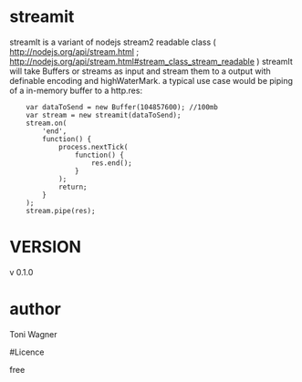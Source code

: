 # streamit

streamIt is a variant of nodejs stream2 readable class ( http://nodejs.org/api/stream.html ; http://nodejs.org/api/stream.html#stream_class_stream_readable )
streamIt will take Buffers or streams as input and stream them to a output with definable encoding and highWaterMark.
a typical use case would be piping of a in-memory buffer to a http.res:


````
    var dataToSend = new Buffer(104857600); //100mb
    var stream = new streamit(dataToSend);
    stream.on(
    	'end',
    	function() {
    		process.nextTick(
    			function() {
    				res.end();
    			}
    		);
    		return;
    	}
    );
    stream.pipe(res);
````

# VERSION
v 0.1.0

# author

Toni Wagner

#Licence

free
